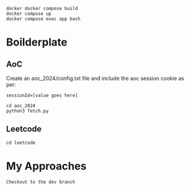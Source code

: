 ```
docker docker compose build
docker compose up
docker compose exec app bash
```

# Boilderplate

## AoC

Create an aoc_2024/config.txt file and include the aoc session cookie as per:
```
sessionId=[value goes here]
```

```
cd aoc_2024
python3 fetch.py
```


## Leetcode
```
cd leetcode
```




# My Approaches
```
Checkout to the dev branch
```